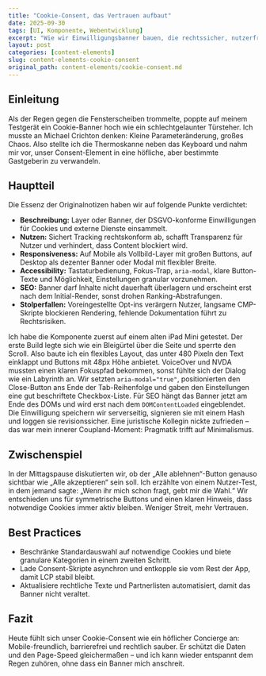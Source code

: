 ```yaml
---
title: "Cookie-Consent, das Vertrauen aufbaut"
date: 2025-09-30
tags: [UI, Komponente, Webentwicklung]
excerpt: "Wie wir Einwilligungsbanner bauen, die rechtssicher, nutzerfreundlich und performant sind."
layout: post
categories: [content-elements]
slug: content-elements-cookie-consent
original_path: content-elements/cookie-consent.md
---
```


## Einleitung
Als der Regen gegen die Fensterscheiben trommelte, poppte auf meinem Testgerät ein Cookie-Banner hoch wie ein schlechtgelaunter Türsteher. Ich musste an Michael Crichton denken: Kleine Parameteränderung, großes Chaos. Also stellte ich die Thermoskanne neben das Keyboard und nahm mir vor, unser Consent-Element in eine höfliche, aber bestimmte Gastgeberin zu verwandeln.

## Hauptteil
Die Essenz der Originalnotizen haben wir auf folgende Punkte verdichtet:

- **Beschreibung:** Layer oder Banner, der DSGVO-konforme Einwilligungen für Cookies und externe Dienste einsammelt.
- **Nutzen:** Sichert Tracking rechtskonform ab, schafft Transparenz für Nutzer und verhindert, dass Content blockiert wird.
- **Responsiveness:** Auf Mobile als Vollbild-Layer mit großen Buttons, auf Desktop als dezenter Banner oder Modal mit flexibler Breite.
- **Accessibility:** Tastaturbedienung, Fokus-Trap, `aria-modal`, klare Button-Texte und Möglichkeit, Einstellungen granular vorzunehmen.
- **SEO:** Banner darf Inhalte nicht dauerhaft überlagern und erscheint erst nach dem Initial-Render, sonst drohen Ranking-Abstrafungen.
- **Stolperfallen:** Voreingestellte Opt-ins verärgern Nutzer, langsame CMP-Skripte blockieren Rendering, fehlende Dokumentation führt zu Rechtsrisiken.

Ich habe die Komponente zuerst auf einem alten iPad Mini getestet. Der erste Build legte sich wie ein Bleigürtel über die Seite und sperrte den Scroll. Also baute ich ein flexibles Layout, das unter 480 Pixeln den Text einklappt und Buttons mit 48px Höhe anbietet. VoiceOver und NVDA mussten einen klaren Fokuspfad bekommen, sonst fühlte sich der Dialog wie ein Labyrinth an. Wir setzten `aria-modal="true"`, positionierten den Close-Button ans Ende der Tab-Reihenfolge und gaben den Einstellungen eine gut beschriftete Checkbox-Liste. Für SEO hängt das Banner jetzt am Ende des DOMs und wird erst nach dem `DOMContentLoaded` eingeblendet. Die Einwilligung speichern wir serverseitig, signieren sie mit einem Hash und loggen sie revisionssicher. Eine juristische Kollegin nickte zufrieden – das war mein innerer Coupland-Moment: Pragmatik trifft auf Minimalismus.

## Zwischenspiel
In der Mittagspause diskutierten wir, ob der „Alle ablehnen“-Button genauso sichtbar wie „Alle akzeptieren“ sein soll. Ich erzählte von einem Nutzer-Test, in dem jemand sagte: „Wenn ihr mich schon fragt, gebt mir die Wahl.“ Wir entschieden uns für symmetrische Buttons und einen klaren Hinweis, dass notwendige Cookies immer aktiv bleiben. Weniger Streit, mehr Vertrauen.

## Best Practices
- Beschränke Standardauswahl auf notwendige Cookies und biete granulare Kategorien in einem zweiten Schritt.
- Lade Consent-Skripte asynchron und entkopple sie vom Rest der App, damit LCP stabil bleibt.
- Aktualisiere rechtliche Texte und Partnerlisten automatisiert, damit das Banner nicht veraltet.

## Fazit
Heute fühlt sich unser Cookie-Consent wie ein höflicher Concierge an: Mobile-freundlich, barrierefrei und rechtlich sauber. Er schützt die Daten und den Page-Speed gleichermaßen – und ich kann wieder entspannt dem Regen zuhören, ohne dass ein Banner mich anschreit.
